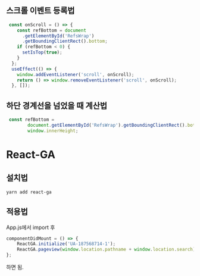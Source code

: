 ## 스크롤 이벤트 등록법
```js
 const onScroll = () => {	
    const refBottom = document	
      .getElementById('RefsWrap')	
      .getBoundingClientRect().bottom;	
    if (refBottom < 0) {	
      setIsTop(true);	
    }	
  };	
  useEffect(() => {	
    window.addEventListener('scroll', onScroll);	
    return () => window.removeEventListener('scroll', onScroll);	
  }, []);
```

## 하단 경계선을 넘었을 때 계산법
```js
 const refBottom =
        document.getElementById('RefsWrap').getBoundingClientRect().bottom -
        window.innerHeight;
```

# React-GA
## 설치법
`yarn add react-ga`  
  
## 적용법
App.js에서 import 후
```js
componentDidMount = () => {
    ReactGA.initialize('UA-187568714-1');
    ReactGA.pageview(window.location.pathname + window.location.search);
};
```  
하면 됨.
